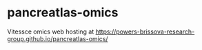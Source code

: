# pancreatlas-omics
Vitessce omics web hosting at https://powers-brissova-research-group.github.io/pancreatlas-omics/

